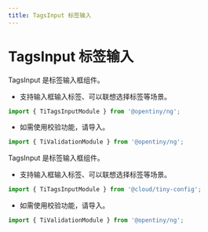 ```yaml
---
title: TagsInput 标签输入
---
```

# TagsInput 标签输入

<div class="used-tiny">

TagsInput 是标签输入框组件。&nbsp;&nbsp;

+ 支持输入框输入标签、可以联想选择标签等场景。

```typescript
import { TiTagsInputModule } from '@opentiny/ng';
```

+ 如需使用校验功能，请导入。

```typescript
import { TiValidationModule } from '@opentiny/ng';
```

</div>

<div class="used-config">

TagsInput 是标签输入框组件。&nbsp;&nbsp;

+ 支持输入框输入标签、可以联想选择标签等场景。

```typescript
import { TiTagsInputModule } from '@cloud/tiny-config';
```

+ 如需使用校验功能，请导入。

```typescript
import { TiValidationModule } from '@opentiny/ng';
```

</div>
